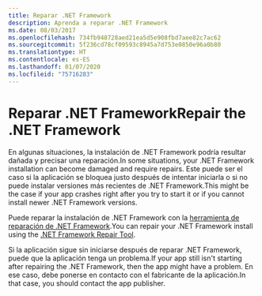 ```yaml
---
title: Reparar .NET Framework
description: Aprenda a reparar .NET Framework
ms.date: 08/03/2017
ms.openlocfilehash: 734fb948728aed21ea5d5e908fbd7aee82c7ac62
ms.sourcegitcommit: 5f236cd78cf09593c8945a7d753e0850e96a0b80
ms.translationtype: HT
ms.contentlocale: es-ES
ms.lasthandoff: 01/07/2020
ms.locfileid: "75716283"
---
```

# <a name="repair-the-net-framework"></a><span data-ttu-id="dd38f-103">Reparar .NET Framework</span><span class="sxs-lookup"><span data-stu-id="dd38f-103">Repair the .NET Framework</span></span>

<span data-ttu-id="dd38f-104">En algunas situaciones, la instalación de .NET Framework podría resultar dañada y precisar una reparación.</span><span class="sxs-lookup"><span data-stu-id="dd38f-104">In some situations, your .NET Framework installation can become damaged and require repairs.</span></span> <span data-ttu-id="dd38f-105">Este puede ser el caso si la aplicación se bloquea justo después de intentar iniciarla o si no puede instalar versiones más recientes de .NET Framework.</span><span class="sxs-lookup"><span data-stu-id="dd38f-105">This might be the case if your app crashes right after you try to start it or if you cannot install newer .NET Framework versions.</span></span>

<span data-ttu-id="dd38f-106">Puede reparar la instalación de .NET Framework con la [herramienta de reparación de .NET Framework](https://download.microsoft.com/download/2/B/D/2BDE5459-2225-48B8-830C-AE19CAF038F1/NetFxRepairTool.exe).</span><span class="sxs-lookup"><span data-stu-id="dd38f-106">You can repair your .NET Framework install using the [.NET Framework Repair Tool](https://download.microsoft.com/download/2/B/D/2BDE5459-2225-48B8-830C-AE19CAF038F1/NetFxRepairTool.exe).</span></span>

<span data-ttu-id="dd38f-107">Si la aplicación sigue sin iniciarse después de reparar .NET Framework, puede que la aplicación tenga un problema.</span><span class="sxs-lookup"><span data-stu-id="dd38f-107">If your app still isn't starting after repairing the .NET Framework, then the app might have a problem.</span></span> <span data-ttu-id="dd38f-108">En ese caso, debe ponerse en contacto con el fabricante de la aplicación.</span><span class="sxs-lookup"><span data-stu-id="dd38f-108">In that case, you should contact the app publisher.</span></span>
